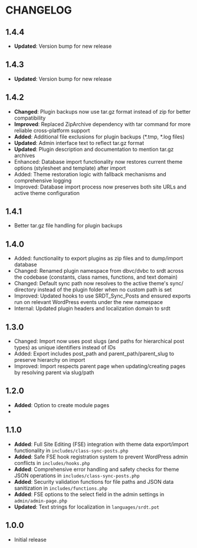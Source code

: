 # CHANGELOG

## 1.4.4

- **Updated**: Version bump for new release

## 1.4.3

- **Updated**: Version bump for new release

## 1.4.2

- **Changed**: Plugin backups now use tar.gz format instead of zip for better compatibility
- **Improved**: Replaced ZipArchive dependency with tar command for more reliable cross-platform support
- **Added**: Additional file exclusions for plugin backups (*.tmp, *.log files)
- **Updated**: Admin interface text to reflect tar.gz format
- **Updated**: Plugin description and documentation to mention tar.gz archives
- Enhanced: Database import functionality now restores current theme options (stylesheet and template) after import
- Added: Theme restoration logic with fallback mechanisms and comprehensive logging
- Improved: Database import process now preserves both site URLs and active theme configuration

## 1.4.1

- Better tar.gz file handling for plugin backups

## 1.4.0

- Added: functionality to export plugins as zip files and to dump/import database
- Changed: Renamed plugin namespace from dbvc/dvbc to srdt across the codebase (constants, class names, functions, and text domain)
- Changed: Default sync path now resolves to the active theme's sync/ directory instead of the plugin folder when no custom path is set
- Improved: Updated hooks to use SRDT_Sync_Posts and ensured exports run on relevant WordPress events under the new namespace
- Internal: Updated plugin headers and localization domain to srdt

## 1.3.0

- Changed: Import now uses post slugs (and paths for hierarchical post types) as unique identifiers instead of IDs
- Added: Export includes post_path and parent_path/parent_slug to preserve hierarchy on import
- Improved: Import respects parent page when updating/creating pages by resolving parent via slug/path

## 1.2.0

- **Added**: Option to create module pages
- 
## 1.1.0

- **Added**: Full Site Editing (FSE) integration with theme data export/import functionality in `includes/class-sync-posts.php`
- **Added**: Safe FSE hook registration system to prevent WordPress admin conflicts in `includes/hooks.php`
- **Added**: Comprehensive error handling and safety checks for theme JSON operations in `includes/class-sync-posts.php`
- **Added**: Security validation functions for file paths and JSON data sanitization in `includes/functions.php`
- **Added**: FSE options to the select field in the admin settings in `admin/admin-page.php`
- **Updated**: Text strings for localization in `languages/srdt.pot`

## 1.0.0

- Initial release